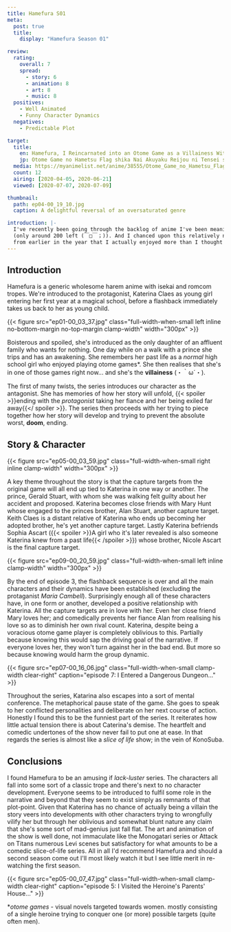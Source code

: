 ```yaml
---
title: Hamefura S01
meta:
  post: true
  title:
    display: "Hamefura Season 01"

review:
  rating:
    overall: 7
    spread:
      - story: 6
      - animation: 8
      - art: 8
      - music: 8
  positives:
    - Well Animated
    - Funny Character Dynamics
  negatives:
    - Predictable Plot

target:
  title:
    en: Hamefura, I Reincarnated into an Otome Game as a Villainess With Only Destruction Flags
    jp: Otome Game no Hametsu Flag shika Nai Akuyaku Reijou ni Tensei shiteshimatta...
  media: https://myanimelist.net/anime/38555/Otome_Game_no_Hametsu_Flag_shika_Nai_Akuyaku_Reijou_ni_Tensei_shiteshimatta
  count: 12
  airing: [2020-04-05, 2020-06-21]
  viewed: [2020-07-07, 2020-07-09]

thumbnail:
  path: ep04-00_19_10.jpg
  caption: A delightful reversal of an oversaturated genre

introduction: |-
  I've recently been going through the backlog of anime I've been meaning to watch
  (only around 200 left (￣□￣；)). And I chanced upon this relatively new series
  from earlier in the year that I actually enjoyed more than I thought I would.
---
```


## Introduction
Hamefura is a generic wholesome harem anime with isekai and romcom tropes. We're
introduced to the protagonist, Katerina Claes as young girl entering her first year
at a magical school, before a flashback immediately takes us back to her as young
child.

{{< figure src="ep01-00_03_37.jpg" class="full-width-when-small left inline no-bottom-margin no-top-margin clamp-width" width="300px" >}}

Boisterous and spoiled, she's introduced as the only daughter of an affluent family
who wants for nothing. One day while on a walk with a prince she trips and has an
awakening. She remembers her past life as a *normal* high school girl who enjoyed
playing  otome games\*. She then realises that she's in one of those games
right now... and she's the **villainess** (・｀ω´・).

The first of many twists, the series introduces our character as the antagonist. She
has memories of how her story will unfold, {{< spoiler >}}ending with the *protagonist*
taking her fiance and her being exiled far away{{</ spoiler >}}. The series then
proceeds with her trying to piece together how her story will develop and trying to
prevent the absolute worst, **doom**, ending.

## Story & Character
{{< figure src="ep05-00_03_59.jpg" class="full-width-when-small  right inline clamp-width" width="300px" >}}

A key theme throughout the story is that the capture targets from the original game
will all end up tied to Katerina in one way or another. The prince, Gerald Stuart,
with whom she was walking felt guilty about her accident and proposed. Katerina
becomes close friends with Mary Hunt whose engaged to the princes brother, Alan
Stuart, another capture target. Keith Claes is a distant relative of Katerina who
ends up becoming her adopted brother, he's yet another capture target. Lastly
Katerina befriends Sophia Ascart ({{< spoiler >}}A girl who it's later revealed is
also someone Katerina knew from a past life{{< /spoiler >}}) whose brother, Nicole
Ascart is the final capture target.

{{< figure src="ep09-00_20_59.jpg" class="full-width-when-small left inline clamp-width" width="300px" >}}

By the end of episode 3, the flashback sequence is over and all the main characters
and their dynamics have been established (excluding the protaganist *Maria Cambell*).
Surprisingly enough all of these characters have, in one form or another, developed a
positive relationship with Katerina. All the capture targets are in love with her.
Even her close friend Mary loves her; and comedically prevents her fiance Alan
from realising his love so as to diminish her own rival count. Katerina, despite being
a voracious otome game player is completely oblivious to this. Partially because
knowing this would sap the driving goal of the narrative. If everyone loves her,
they won't turn against her in the bad end. But more so because knowing would harm
the group dynamic.

{{< figure src="ep07-00_16_06.jpg" class="full-width-when-small clamp-width clear-right" caption="episode 7: I Entered a Dangerous Dungeon..." >}}

Throughout the series, Katarina also escapes into a sort of mental conference. The
metaphorical pause state of the game. She goes to speak to her conflicted
personalities and deliberate on her next course of action. Honestly I found this to
be the funniest part of the series. It reiterates how little actual tension there is
about Caterina's demise. The heartfelt and comedic undertones of the show never fail
to put one at ease. In that regards the series is almost like a *slice of life* show;
in the vein of KonoSuba.

## Conclusions
I found Hamefura to be an amusing if *lack-luster* series.
The characters all fall into some sort of a classic trope and there's next to no
character development. Everyone seems to be introduced to fulfil some role in the
narrative and beyond that they seem to exist simply as remnants of that
plot-point.
Given that Katerina has no chance of actually being a villain the story veers into
developments with other characters trying to wrongfully vilify her but through her
oblivious and somewhat blunt nature any claim that she's some sort of mad-genius just
fall flat.
The art and animation of the show is well done, not immaculate like the Monogatari
series or Attack on Titans numerous Levi scenes but satisfactory for what amounts to
be a comedic slice-of-life series.
All in all I'd recommend Hamefura and should a second season come out I'll most
likely watch it but I see little merit in re-watching the first season.

{{< figure src="ep05-00_07_47.jpg" class="full-width-when-small clamp-width clear-right" caption="episode 5: I Visited the Heroine's Parents' House..." >}}

\**otome games* - visual novels targeted towards women. mostly consisting of a single
heroine trying to conquer one (or more) possible targets (quite often men).
